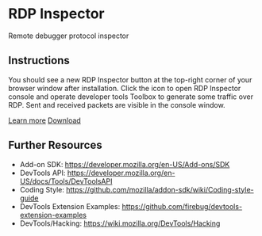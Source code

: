 RDP Inspector
=============
Remote debugger protocol inspector

Instructions
------------
You should see a new RDP Inspector button at the top-right corner of your
browser window after installation. Click the icon to open RDP Inspector
console and operate developer tools Toolbox to generate some traffic
over RDP. Sent and received packets are visible in the console window.

[Learn more](https://github.com/firebug/rdp-inspector/wiki)
[Download](https://github.com/firebug/rdp-inspector/releases)

Further Resources
-----------------
* Add-on SDK: https://developer.mozilla.org/en-US/Add-ons/SDK
* DevTools API: https://developer.mozilla.org/en-US/docs/Tools/DevToolsAPI
* Coding Style: https://github.com/mozilla/addon-sdk/wiki/Coding-style-guide
* DevTools Extension Examples: https://github.com/firebug/devtools-extension-examples
* DevTools/Hacking: https://wiki.mozilla.org/DevTools/Hacking
